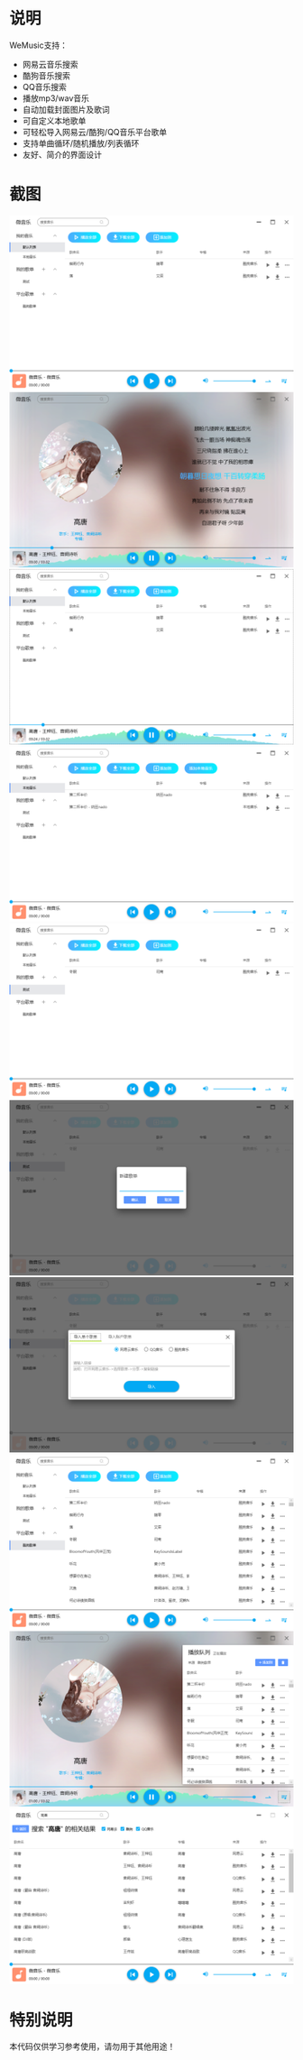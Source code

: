 说明
==
WeMusic支持：

 - 网易云音乐搜索
 - 酷狗音乐搜索
 - QQ音乐搜索
 - 播放mp3/wav音乐
 - 自动加载封面图片及歌词
 - 可自定义本地歌单
 - 可轻松导入网易云/酷狗/QQ音乐平台歌单
 - 支持单曲循环/随机播放/列表循环
 - 友好、简介的界面设计

截图
==

![image](https://github.com/2387744807/WeMusic/blob/master/Screenshot/1.png)
![image](https://github.com/2387744807/WeMusic/blob/master/Screenshot/2.png)
![image](https://github.com/2387744807/WeMusic/blob/master/Screenshot/3.png)
![image](https://github.com/2387744807/WeMusic/blob/master/Screenshot/4.png)
![image](https://github.com/2387744807/WeMusic/blob/master/Screenshot/5.png)
![image](https://github.com/2387744807/WeMusic/blob/master/Screenshot/6.png)
![image](https://github.com/2387744807/WeMusic/blob/master/Screenshot/7.png)
![image](https://github.com/2387744807/WeMusic/blob/master/Screenshot/8.png)
![image](https://github.com/2387744807/WeMusic/blob/master/Screenshot/9.png)
![image](https://github.com/2387744807/WeMusic/blob/master/Screenshot/10.png)

特别说明
==
本代码仅供学习参考使用，请勿用于其他用途！